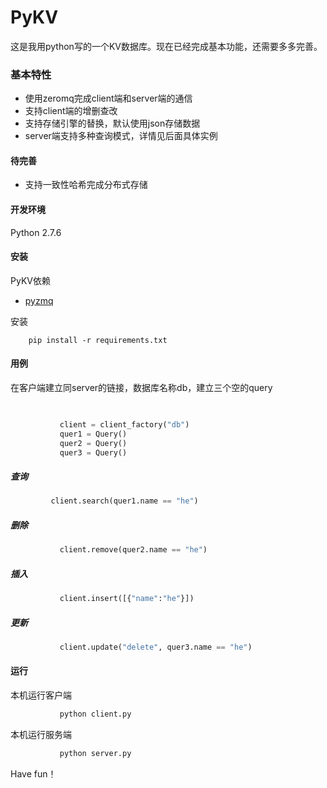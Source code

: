 # PyKV
这是我用python写的一个KV数据库。现在已经完成基本功能，还需要多多完善。
### 基本特性
- 使用zeromq完成client端和server端的通信
- 支持client端的增删查改
- 支持存储引擎的替换，默认使用json存储数据 
- server端支持多种查询模式，详情见后面具体实例

#### 待完善
- 支持一致性哈希完成分布式存储


#### 开发环境

Python 2.7.6

#### 安装

PyKV依赖

   - [pyzmq](https://github.com/zeromq/pyzmq)
   
安装	

	    pip install -r requirements.txt
#### 用例
在客户端建立同server的链接，数据库名称db，建立三个空的query
     
```python

     
           client = client_factory("db")
           quer1 = Query()
           quer2 = Query()
           quer3 = Query()
```	   
##### 查询
```python
         client.search(quer1.name == "he")
 ```
##### 删除
```python
           client.remove(quer2.name == "he")
```
##### 插入

```python
           client.insert([{"name":"he"}])
```
##### 更新
```python
           client.update("delete", quer3.name == "he")
```
#### 运行

本机运行客户端
```python
           python client.py
```
	   
 本机运行服务端
 
```python
           python server.py
```
     
 Have fun！
